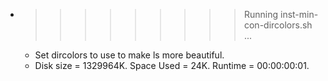 * >>>>>>>>> Running inst-min-con-dircolors.sh ...
  * Set dircolors to use  to make ls more beautiful.
  * Disk size = 1329964K. Space Used = 24K. Runtime = 00:00:00:01.
